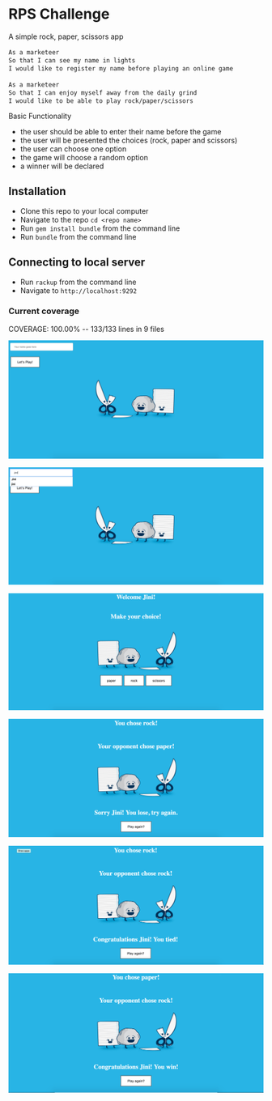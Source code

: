 # RPS Challenge

A simple rock, paper, scissors app

```
As a marketeer
So that I can see my name in lights
I would like to register my name before playing an online game

As a marketeer
So that I can enjoy myself away from the daily grind
I would like to be able to play rock/paper/scissors
```

Basic Functionality

- the user should be able to enter their name before the game
- the user will be presented the choices (rock, paper and scissors)
- the user can choose one option
- the game will choose a random option
- a winner will be declared

## Installation

- Clone this repo to your local computer
- Navigate to the repo `cd <repo name>`
- Run `gem install bundle` from the command line
- Run `bundle` from the command line

## Connecting to local server

- Run `rackup` from the command line
- Navigate to `http://localhost:9292`

### Current coverage
COVERAGE: 100.00% -- 133/133 lines in 9 files

![alt text](screenshots/home_page.png "home page of website")

![alt text](screenshots/enter_name.png "home page of website")

![alt text](screenshots/make_choice.png "home page of website")

![alt text](screenshots/you_lose.png "home page of website")

![alt text](screenshots/you_tied.png "home page of website")

![alt text](screenshots/you_win.png "home page of website")
